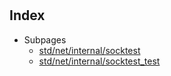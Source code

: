 # 

## Index

* Subpages
  * [std/net/internal/socktest](internal/socktest.md)
  * [std/net/internal/socktest_test](internal/socktest_test.md)


